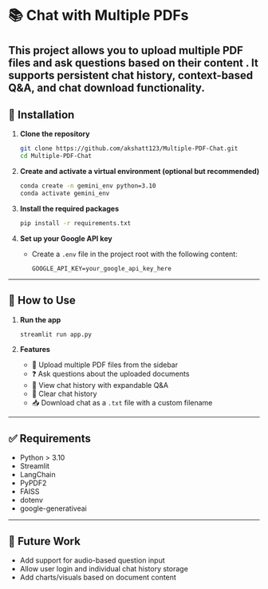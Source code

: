 # 📚 Chat with Multiple PDFs 

This project allows you to upload multiple PDF files and ask questions based on their content . It supports persistent chat history, context-based Q&A, and chat download functionality.
---

## 🚀 Installation

1. **Clone the repository**  
   ```bash
   git clone https://github.com/akshatt123/Multiple-PDF-Chat.git
   cd Multiple-PDF-Chat
   ```

2. **Create and activate a virtual environment (optional but recommended)**  
   ```bash
   conda create -n gemini_env python=3.10
   conda activate gemini_env
   ```

3. **Install the required packages**  
   ```bash
   pip install -r requirements.txt
   ```

4. **Set up your Google API key**  
   - Create a `.env` file in the project root with the following content:
     ```
     GOOGLE_API_KEY=your_google_api_key_here
     ```

---

## 🧠 How to Use

1. **Run the app**
   ```bash
   streamlit run app.py
   ```

2. **Features**
   - 📂 Upload multiple PDF files from the sidebar
   - ❓ Ask questions about the uploaded documents
   - 💬 View chat history with expandable Q&A
   - 🔄 Clear chat history
   - 📥 Download chat as a `.txt` file with a custom filename

---

## ✅ Requirements

- Python > 3.10
- Streamlit
- LangChain
- PyPDF2
- FAISS
- dotenv
- google-generativeai

---

## 🔮 Future Work

- Add support for audio-based question input
- Allow user login and individual chat history storage
- Add charts/visuals based on document content
